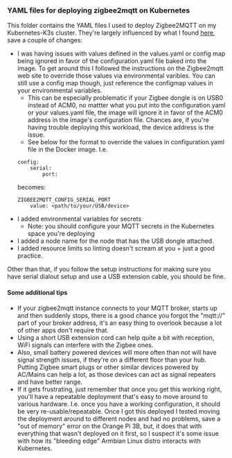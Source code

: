 ### YAML files for deploying zigbee2mqtt on Kubernetes 

This folder contains the YAML files I used to deploy Zigbee2MQTT on my Kubernetes-K3s cluster. They're largely influenced by what I found [here](https://github.com/Koenkk/zigbee2mqtt/discussions/10899), save a couple of changes:

* I was having issues with values defined in the values.yaml or config map being ignored in favor of the configuration.yaml file baked into the image. To get around this I followed the instructions on the Zigbee2mqtt web site to override those values via environmental varibles. You can still use a config map though, just reference the configmap values in your environmental variables. 
    * This can be especially problematic if your Zigbee dongle is on USB0 instead of ACM0, no mattter what you put into the configuration.yaml or your values.yaml file, the image will ignore it in favor of the ACM0 address in the image's configuration file. Chances are, if you're having trouble deploying this workload, the device address is the issue. 
    * See below for the format to override the values in configuration.yaml file in the Docker image. I.e. 
    ~~~
    config:
        serial:
            port:
    ~~~
    becomes:
    ~~~
    ZIGBEE2MQTT_CONFIG_SERIAL_PORT
        value: <path/to/your/USB/device>
    ~~~
* I added environmental variables for secrets
    * Note: you should configure your MQTT secrets in the Kubernetes space you're deploying 
* I added a node name for the node that has the USB dongle attached. 
* I added resource limits so linting doesn't scream at you + just a good practice. 

Other than that, if you follow the setup instructions for making sure you have serial dialout setup and use a USB extension cable, you should be fine.

#### Some additional tips
* If your zigbee2mqtt instance connects to your MQTT broker, starts up and then suddenly stops, there is a good chance you forgot the "mqtt://" part of your broker address, it's an easy thing to overlook because a lot of other apps don't require that. 
* Using a short USB extension cord can help quite a bit with reception, WiFi signals can interfere with the Zigbee ones. 
* Also, small battery powered devices will more often than not will have signal strength issues, if they're on a different floor than your hub. Putting Zigbee smart plugs or other similar devices powered by AC/Mains can help a lot, as those devices can act as signal repeaters and have better range. 
* If it gets frustrating, just remember that once you get this working right, you'll have a repeatable deployment that's easy to move around to various hardware. I.e. once you have a working configuration, it should be very re-usable/repeatable. Once I got this deployed I tested moving the deployment around to different nodes and had no problems, save a "out of memory" error on the Orange Pi 3B, but, it does that with everything that wasn't deployed on it first, so I suspect it's some issue with how its "bleeding edge" Armbian Linux distro interacts with Kubernetes. 